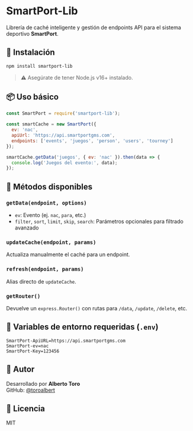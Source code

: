 # SmartPort-Lib

Librería de caché inteligente y gestión de endpoints API para el sistema deportivo **SmartPort**.

## 🚀 Instalación

```bash
npm install smartport-lib
```

> ⚠️ Asegúrate de tener Node.js v16+ instalado.

## 📦 Uso básico

```js
const SmartPort = require('smartport-lib');

const smartCache = new SmartPort({
  ev: 'nac',
  apiUrl: 'https://api.smartportgms.com',
  endpoints: ['events', 'juegos', 'person', 'users', 'tourney']
});

smartCache.getData('juegos', { ev: 'nac' }).then(data => {
  console.log('Juegos del evento:', data);
});
```

## 📁 Métodos disponibles

### `getData(endpoint, options)`
- `ev`: Evento (ej. `nac`, `para`, etc.)
- `filter`, `sort`, `limit`, `skip`, `search`: Parámetros opcionales para filtrado avanzado

### `updateCache(endpoint, params)`
Actualiza manualmente el caché para un endpoint.

### `refresh(endpoint, params)`
Alias directo de `updateCache`.

### `getRouter()`
Devuelve un `express.Router()` con rutas para `/data`, `/update`, `/delete`, etc.

## 🔐 Variables de entorno requeridas (`.env`)

```
SmartPort-ApiURL=https://api.smartportgms.com
SmartPort-ev=nac
SmartPort-Key=123456
```

## 🧠 Autor

Desarrollado por **Alberto Toro**  
GitHub: [@toroalbert](https://github.com/toroalbert)

## 🪪 Licencia

MIT
